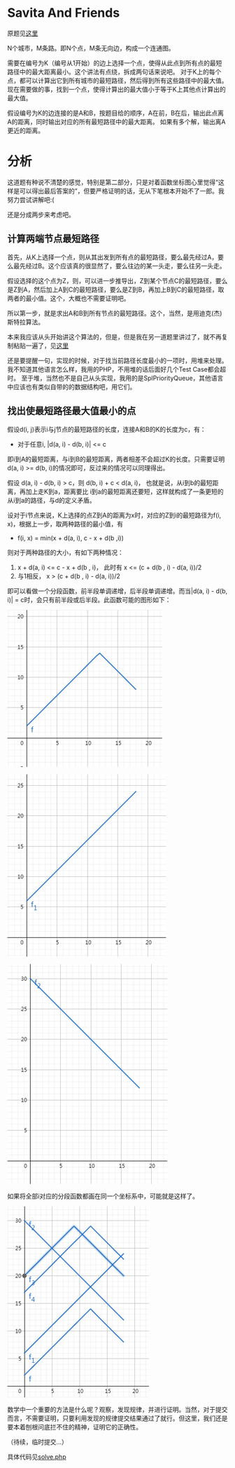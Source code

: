 # Savita And Friends
原题见[这里](https://www.hackerrank.com/challenges/savita-and-friends/problem)

N个城市，M条路。即N个点，M条无向边，构成一个连通图。

需要在编号为K（编号从1开始）的边上选择一个点，使得从此点到所有点的最短路径中的最大距离最小。这个讲法有点绕，拆成两句话来说吧。
对于K上的每个点，都可以计算出它到所有城市的最短路径，然后得到所有这些路径中的最大值。现在需要做的事，找到一个点，使得计算出的最大值小于等于K上其他点计算出的最大值。

假设编号为K的边连接的是A和B，按题目给的顺序，A在前，B在后，输出此点离A的距离，同时输出对应的所有最短路径中的最大距离。
如果有多个解，输出离A更近的距离。

# 分析
这道题有种说不清楚的感觉，特别是第二部分，只是对着函数坐标图心里觉得“这样是可以得出最后答案的”，但要严格证明的话，无从下笔根本开始不了一郎。我努力尝试讲解吧:(

还是分成两步来考虑吧。

## 计算两端节点最短路径
首先，从K上选择一个点，则从其出发到所有点的最短路径，要么最先经过A，要么最先经过B。这个应该真的很显然了，要么往边的某一头走，要么往另一头走。

假设选择的这个点为Z，则，可以进一步推导出，Z到某个节点C的最短路径，要么是Z到A，然后加上A到C的最短路径，要么是Z到B，再加上B到C的最短路径，取两者的最小值。这个，大概也不需要证明吧。

所以第一步，就是求出A和B到所有节点的最短路径。这个，当然，是用迪克(杰)斯特拉算法。

本来我应该从头开始讲这个算法的，但是，但是我在另一道题里讲过了，就不再复制粘贴一遍了，见[这里](../Dijkstra-Reach2)

还是要提醒一句，实现的时候，对于找当前路径长度最小的一项时，用堆来处理。我不知道其他语言怎么样，我用的PHP，不用堆的话后面好几个Test Case都会超时。
至于堆，当然也不是自己从头实现，我用的是SplPriorityQueue，其他语言中应该也有类似自带的的数据结构吧，用它们。

## 找出使最短路径最大值最小的点
假设d(i, j)表示i与j节点的最短路径的长度，连接A和B的K的长度为c，有：
* 对于任意i, |d(a, i) - d(b, i)| <= c

即i到A的最短距离，与i到B的最短距离，两者相差不会超过K的长度。只需要证明d(a, i) >= d(b, i)的情况即可，反过来的情况可以同理得出。

假设 d(a, i) - d(b, i) > c，则 d(b, i) + c < d(a, i)， 也就是说，从i到b的最短距离，再加上走K到a，距离要比 i到a的最短距离还要短，这样就构成了一条更短的从i到a的路径，与d的定义矛盾。

设对于i节点来说，K上选择的点Z到A的距离为x时，对应的Z到i的最短路径为f(i, x)，根据上一步，取两种路径的最小值，有
* f(i, x) = min(x + d(a, i), c - x + d(b ,i))

则对于两种路径的大小，有如下两种情况：
1. x + d(a, i) <= c - x + d(b , i)， 此时有 x <= (c + d(b , i) - d(a, i))/2
2. 与1相反， x > (c + d(b , i) - d(a, i))/2

即可以看做一个分段函数，前半段单调递增，后半段单调递增。而当|d(a, i) - d(b, i)| = c时，会只有前半段或后半段。此函数可能的图形如下：

![前后段都有](./1.png)

![只有前段](./2.png)

![只有后段](./3.png)

如果将全部i对应的分段函数都画在同一个坐标系中，可能就是这样了。

![放一起](./4.png)

数学中一个重要的方法是什么呢？观察，发现规律，并进行证明。当然，对于提交而言，不需要证明，只要利用发现的规律提交结果通过了就行。但这里，我们还是要本着刨根问底拦不住的精神，证明它的正确性。

（待续，临时提交...）

具体代码见[solve.php](./solve.php)